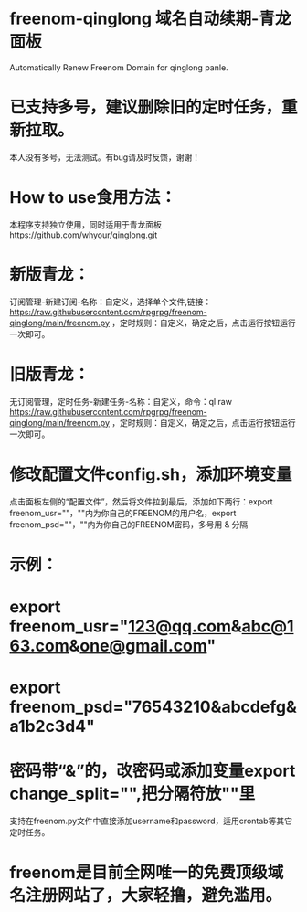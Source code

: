 # freenom-qinglong 域名自动续期-青龙面板
Automatically Renew Freenom Domain for qinglong panle.
# 已支持多号，建议删除旧的定时任务，重新拉取。
本人没有多号，无法测试。有bug请及时反馈，谢谢！
# How to use食用方法：
本程序支持独立使用，同时适用于青龙面板https://github.com/whyour/qinglong.git
# 新版青龙：
订阅管理-新建订阅-名称：自定义，选择单个文件,链接：https://raw.githubusercontent.com/rpgrpg/freenom-qinglong/main/freenom.py ，定时规则：自定义，确定之后，点击运行按钮运行一次即可。
# 旧版青龙：
无订阅管理，定时任务-新建任务-名称：自定义，命令：ql raw https://raw.githubusercontent.com/rpgrpg/freenom-qinglong/main/freenom.py ，定时规则：自定义，确定之后，点击运行按钮运行一次即可。
# 修改配置文件config.sh，添加环境变量
点击面板左侧的“配置文件”，然后将文件拉到最后，添加如下两行：export freenom_usr=""，""内为你自己的FREENOM的用户名，export freenom_psd=""，""内为你自己的FREENOM密码，多号用 & 分隔
# 示例：
# export freenom_usr="123@qq.com&abc@163.com&one@gmail.com"
# export freenom_psd="76543210&abcdefg&a1b2c3d4"
# 密码带“&”的，改密码或添加变量export change_split="",把分隔符放""里
支持在freenom.py文件中直接添加username和password，适用crontab等其它定时任务。
# freenom是目前全网唯一的免费顶级域名注册网站了，大家轻撸，避免滥用。
